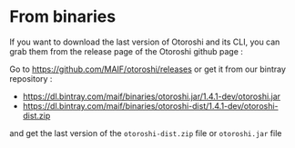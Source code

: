 # From binaries

If you want to download the last version of Otoroshi and its CLI, you can grab them from the release page of the Otoroshi github page :

Go to https://github.com/MAIF/otoroshi/releases or get it from our bintray repository :

* https://dl.bintray.com/maif/binaries/otoroshi.jar/1.4.1-dev/otoroshi.jar
* https://dl.bintray.com/maif/binaries/otoroshi-dist/1.4.1-dev/otoroshi-dist.zip

and get the last version of the `otoroshi-dist.zip` file or `otoroshi.jar` file
